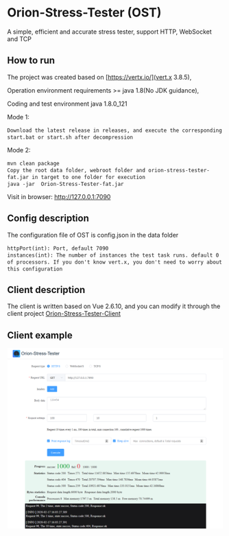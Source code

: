 # Orion-Stress-Tester (OST)
A simple, efficient and accurate stress tester, support HTTP, WebSocket and TCP

## How to run
The project was created based on [https://vertx.io/](vert.x 3.8.5),

Operation environment requirements &gt;= java 1.8(No JDK guidance),

Coding and test environment java 1.8.0_121

Mode 1:

```
Download the latest release in releases, and execute the corresponding start.bat or start.sh after decompression
```

Mode 2:

```
mvn clean package
Copy the root data folder, webroot folder and orion-stress-tester-fat.jar in target to one folder for execution
java -jar  Orion-Stress-Tester-fat.jar
```
Visit in browser: http://127.0.0.1:7090

## Config description
The configuration file of OST is config.json in the data folder
```
httpPort(int): Port, default 7090
instances(int): The number of instances the test task runs. default 0 of processors. If you don't know vert.x, you don't need to worry about this configuration
```

## Client description
The client is written based on Vue 2.6.10, and you can modify it through the client project [Orion-Stress-Tester-Client](https://github.com/MirrenTools/Orion-Stress-Tester-Client)

## Client example
![example-en](https://raw.githubusercontent.com/MirrenTools/Orion-Stress-Tester/master/data/example-en.png)
